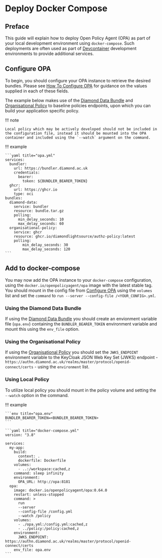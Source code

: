 # Deploy Docker Compose

## Preface

This guide will explain how to deploy Open Policy Agent (OPA) as part of your local development environment using `docker-compose`. Such deployments are often used as part of [Devcontainer](https://containers.dev/) development environments to provide additional services.

## Configure OPA

To begin, you should configure your OPA instance to retrieve the desired bundles. Please see [How To Configure OPA](configure-opa.md) for guidance on the values supplied in each of these fields.

The example below makes use of the [Diamond Data Bundle](../references/diamond-data-bundle.md) and [Organisational Policy](../references/organisational-policy.md) to baseline policies endpoints, upon which you can build your application specific policy.

!!! note

    Local policy which may be actively developed should not be included in the configuration file, instead it should be mounted into the OPA container and included using the `--watch` argument on the command.

!!! example 

    ```yaml title="opa.yml"
    services:
      bundler:
        url: https://bundler.diamond.ac.uk
        credentials:
          bearer:
            token: ${BUNDLER_BEARER_TOKEN}
      ghcr:
        url: https://ghcr.io
        type: oci
    bundles:
      diamond-data:
        service: bundler
        resource: bundle.tar.gz
        polling:
          min_delay_seconds: 10
          max_delay_seconds: 60
      organisational-policy:
        service: ghcr
        resource: ghcr.io/diamondlightsource/authz-policy:latest
        polling:
            min_delay_seconds: 30
            max_delay_seconds: 120
    ```

## Add to docker-compose

You may now add the OPA instance to your `docker-compose` configuration, using the `docker.io/openpolicyagent/opa` image with the latest stable tag. You should mount in the config file from [Configure OPA](#configure-opa) using the `volumes` list and set the `command` to `run --server --config-file /<YOUR_CONFIG>.yml`.

### Using the Diamond Data Bundle

If using the [Diamond Data Bundle](../references/diamond-data-bundle.md) you should create an envionment variable file (`opa.env`) containing the `BUNDLER_BEARER_TOKEN` environment variable and mount this using the `env_file` option.

### Using the Organisational Policy

If using the [Organisational Policy](../references/organisational-policy.md) you should set the `JWKS_ENDPOINT` environment variable to the KeyCloak JSON Web Key Set (JWKS) endpoint - `https://authn.diamond.ac.uk/realms/master/protocol/openid-connect/certs` - using the `environment` list.

### Using Local Policy

To utilize local policy you should mount in the policy volume and setting the `--watch` option in the command.

!!! example

    ```env title="opa.env"
    BUNDLER_BEARER_TOKEN=<BUNDLER_BEARER_TOKEN>
    ```

    ```yaml title="docker-compose.yml"
    version: "3.8"

    services:
      my-app:
        build:
          context: .
          dockerfile: Dockerfile
        volumes:
          - ..:/workspace:cached,z
        command: sleep infinity
        environment:
          OPA_URL: http://opa:8181
      opa:
        image: docker.io/openpolicyagent/opa:0.64.0
        restart: unless-stopped
        command: >
          run
          --server
          --config-file /config.yml
          --watch /policy
        volumes:
          - ./opa.yml:/config.yml:cached,z
          - ../policy:/policy:cached,z
        environment:
          JWKS_ENDPOINT: https://authn.diamond.ac.uk/realms/master/protocol/openid-connect/certs
        env_file: opa.env
    ```
